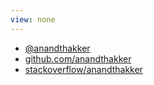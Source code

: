 ```yaml
---
view: none
---
```


* [@anandthakker](https://twitter.com/anandthakker)
* [github.com/anandthakker](https://github.com/anandthakker)
* [stackoverflow/anandthakker](http://stackoverflow.com/users/2544296/anandthakker)
